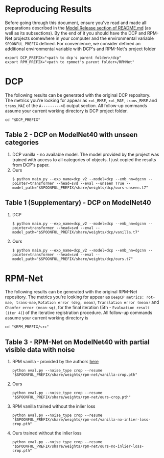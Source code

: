 # Reproducing Results

Before going through this document, ensure you've read and made all preparations described in the [Model Release section of README.md](../README.md#model-release) (as well as its subsections). By the end of it you should have the DCP and RPM-Net projects somewhere in your computer and the environmental variable `SPOONFUL_PREFIX` defined. For convenience, we consider defined an additional environmental variable with DCP's and RPM-Net's project folder
```shell
export DCP_PREFIX="<path to dcp's parent folder>/dcp"
export RPM_PREFIX="<path to rpmnet's parent folder>/RPMNet"
```

# DCP

The following results can be generated with the original DCP repository. The metrics you're looking for appear as `rot_RMSE`, `rot_MAE`, `trans_RMSE` and `trans_MAE` of the `A--------->B` output section. All follow-up commands assume your current working directory is DCP project folder.
```shell
cd "$DCP_PREFIX"
```

## Table 2 - DCP on ModelNet40 with unseen categories

1. DCP vanilla - no available model. The model provided by the project was trained with access to all categories of objects. I just copied the results from DCP's paper.
2. Ours
    ```shell
    $ python main.py --exp_name=dcp_v2 --model=dcp --emb_nn=dgcnn --pointer=transformer --head=svd --eval --unseen True --model_path="$SPOONFUL_PREFIX/share/weights/dcp/ours-unseen.t7"
    ```

## Table 1 (Supplementary) - DCP on ModelNet40

1. DCP
    ```shell
    $ python main.py --exp_name=dcp_v2 --model=dcp --emb_nn=dgcnn --pointer=transformer --head=svd --eval --model_path="$SPOONFUL_PREFIX/share/weights/dcp/vanilla.t7"
    ```

2. Ours
    ```shell
    $ python main.py --exp_name=dcp_v2 --model=dcp --emb_nn=dgcnn --pointer=transformer --head=svd --eval --model_path="$SPOONFUL_PREFIX/share/weights/dcp/ours.t7"
    ```

# RPM-Net

The following results can be generated with the original RPM-Net repository. The metrics you're looking for appear as `DeepCP metrics: rot-mae, trans-mae`, `Rotation error (deg, mean)`, `Translation error (mean)` and `Chamfer error (mean-sq)`, for the final iteration (5th - `Evaluation result (iter 4)`) of the iterative registration procedure.
All follow-up commands assume your current working directory is
```shell
cd "$RPM_PREFIX/src"
```

## Table 3 - RPM-Net on ModelNet40 with partial visible data with noise

1. RPM vanilla - provided by the authors [here](https://drive.google.com/drive/folders/1CqbcyJ8cwIqTeuv6kRWsnUoYUY46ewb9)
    ```shell
    python eval.py --noise_type crop --resume "$SPOONFUL_PREFIX/share/weights/rpm-net/vanilla-crop.pth"
    ```
2. Ours
    ```shell
    python eval.py --noise_type crop --resume "$SPOONFUL_PREFIX/share/weights/rpm-net/ours-crop.pth"
    ```
3. RPM vanilla trained without the inlier loss
    ```shell
    python eval.py --noise_type crop --resume "$SPOONFUL_PREFIX/share/weights/rpm-net/vanilla-no-inlier-loss-crop.pth"
    ```
4. Ours trained without the inlier loss
    ```shell
    python eval.py --noise_type crop --resume "$SPOONFUL_PREFIX/share/weights/rpm-net/ours-no-inlier-loss-crop.pth"
    ```
